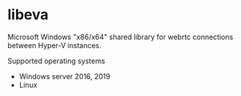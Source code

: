 # libeva

Microsoft Windows "x86/x64" shared library for webrtc connections between Hyper-V instances.

Supported operating systems

- Windows server 2016, 2019 
- Linux
